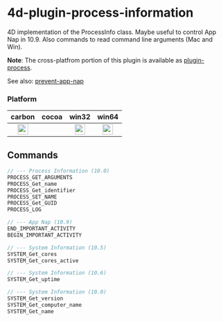 4d-plugin-process-information
=============================

4D implementation of the ProcessInfo class. Maybe useful to control App Nap in 10.9. Also commands to read command line arguments (Mac and Win).

**Note**: The cross-platfrom portion of this plugin is available as [plugin-process](https://github.com/miyako/4d-plugin-process).

See also: [prevent-app-nap](https://github.com/miyako/4d-plugin-prevent-app-nap)

### Platform

| carbon | cocoa | win32 | win64 |
|:------:|:-----:|:---------:|:---------:|
|<img src="https://cloud.githubusercontent.com/assets/1725068/22371562/1b091f0a-e4db-11e6-8458-8653954a7cce.png" width="24" height="24" />||<img src="https://cloud.githubusercontent.com/assets/1725068/22371562/1b091f0a-e4db-11e6-8458-8653954a7cce.png" width="24" height="24" />|<img src="https://cloud.githubusercontent.com/assets/1725068/22371562/1b091f0a-e4db-11e6-8458-8653954a7cce.png" width="24" height="24" />|


Commands
---

```c
// --- Process Information (10.0)
PROCESS_GET_ARGUMENTS
PROCESS_Get_name
PROCESS_Get_identifier
PROCESS_SET_NAME
PROCESS_Get_GUID
PROCESS_LOG

// --- App Nap (10.9)
END_IMPORTANT_ACTIVITY
BEGIN_IMPORTANT_ACTIVITY

// --- System Information (10.5)
SYSTEM_Get_cores
SYSTEM_Get_cores_active

// --- System Information (10.6)
SYSTEM_Get_uptime

// --- System Information (10.0)
SYSTEM_Get_version
SYSTEM_Get_computer_name
SYSTEM_Get_name
```
